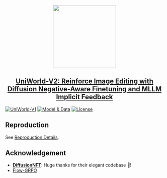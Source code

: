 <p align="center">
    <img src="https://s21.ax1x.com/2025/06/03/pVCBdw8.png" width="200"/>
<p>
<h2 align="center"> 
  <a href="https://arxiv.org/abs/2506.03147">
    UniWorld-V2: Reinforce Image Editing with Diffusion Negative-Aware Finetuning and
MLLM Implicit Feedback
  </a>
</h2>
  
[![UniWorld-V1](https://img.shields.io/badge/Arxiv-2506.03147-b31b1b.svg?logo=arXiv)](https://arxiv.org/abs/2506.03147)
[![Model & Data](https://img.shields.io/badge/🤗-Model-blue.svg)](https://huggingface.co/collections/chestnutlzj/uniworld-r1-68dc3ecce74f5d37314d59f4)
[![License](https://img.shields.io/badge/License-MIT-yellow)](https://github.com/PKU-YuanGroup/UniWorld-V2/blob/main/LICENSE)

## Reproduction

See [Reproduction Details](reproduction/README.md).

## Acknowledgement

- [**DiffusionNFT**](https://github.com/NVlabs/DiffusionNFT): Huge thanks for their elegant codebase 🤩!
- [Flow-GRPO](https://github.com/yifan123/flow_grpo)
